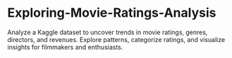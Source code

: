 # Exploring-Movie-Ratings-Analysis
Analyze a Kaggle dataset to uncover trends in movie ratings, genres, directors, and revenues. Explore patterns, categorize ratings, and visualize insights for filmmakers and enthusiasts.
